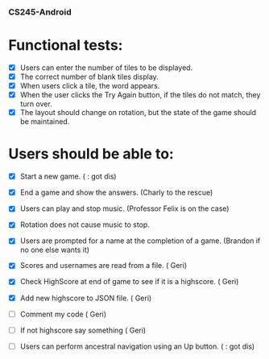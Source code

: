 ### CS245-Android

# Functional tests:
- [x] Users can enter the number of tiles to be displayed.
- [x] The correct number of blank tiles display.
- [x] When users click a tile, the word appears.
- [x] When the user clicks the Try Again button, if the tiles do not match, they turn over.
- [x] The layout should change on rotation, but the state of the game should be maintained.
# Users should be able to:
- [x] Start a new game. ( : got dis)
- [x] End a game and show the answers. (Charly to the rescue)
- [x] Users can play and stop music. (Professor Felix is on the case)
- [x] Rotation does not cause music to stop.
- [x] Users are prompted for a name at the completion of a game. (Brandon if no one else wants it) 
- [X] Scores and usernames are read from a file. ( Geri)
- [X] Check HighScore at end of game to see if it is a highscore. ( Geri)
- [X] Add new highscore to JSON file. ( Geri)
- [ ] Comment my code ( Geri)
- [ ] If not highscore say something ( Geri)
- [ ] Users can perform ancestral navigation using an Up button. ( : got dis)

